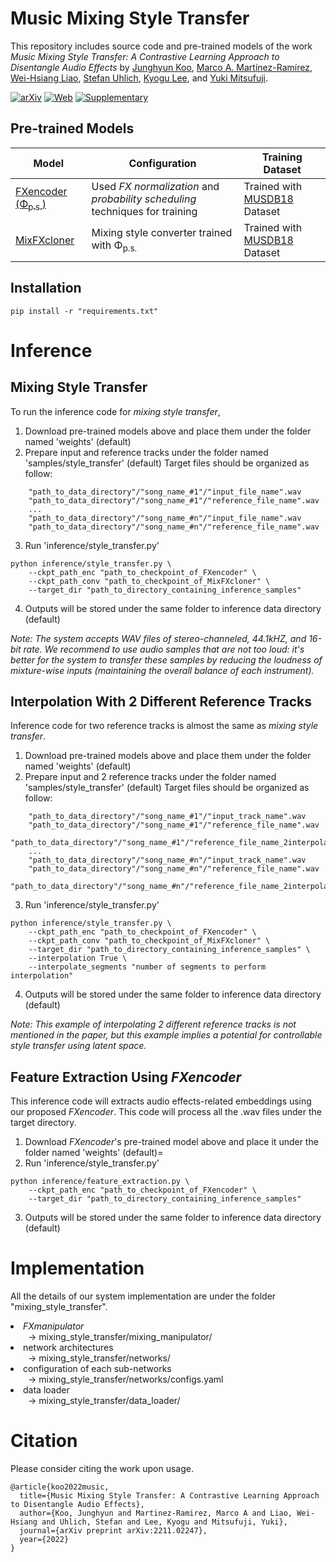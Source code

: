 # Music Mixing Style Transfer

This repository includes source code and pre-trained models of the work *Music Mixing Style Transfer: A Contrastive Learning Approach to Disentangle Audio Effects* by [Junghyun Koo](https://linkedin.com/in/junghyun-koo-525a31251), [Marco A. Martínez-Ramírez](https://m-marco.com/about/), [Wei-Hsiang Liao](https://jp.linkedin.com/in/wei-hsiang-liao-66283154), [Stefan Uhlich](https://scholar.google.de/citations?user=hja8ejYAAAAJ&hl=de), [Kyogu Lee](https://linkedin.com/in/kyogu-lee-7a93b611), and [Yuki Mitsufuji](https://www.yukimitsufuji.com/).


[![arXiv](https://img.shields.io/badge/arXiv-2211.02247-b31b1b.svg)](https://arxiv.org/abs/2211.02247)
[![Web](https://img.shields.io/badge/Web-Demo_Page-green.svg)](https://jhtonyKoo.github.io/MixingStyleTransfer/)
[![Supplementary](https://img.shields.io/badge/Supplementary-Materials-white.svg)](https://tinyurl.com/4math4pm)



## Pre-trained Models
| Model | Configuration | Training Dataset |
|-------------|-------------|-------------|
[FXencoder (Φ<sub>p.s.</sub>)](https://drive.google.com/file/d/1BFABsJRUVgJS5UE5iuM03dbfBjmI9LT5/view?usp=sharing) | Used *FX normalization* and *probability scheduling* techniques for training | Trained with [MUSDB18](https://sigsep.github.io/datasets/musdb.html) Dataset
[MixFXcloner](https://drive.google.com/file/d/1Qu8rD7HpTNA1gJUVp2IuaeU_Nue8-VA3/view?usp=sharing) | Mixing style converter trained with Φ<sub>p.s.</sub> | Trained with [MUSDB18](https://sigsep.github.io/datasets/musdb.html) Dataset


## Installation
```
pip install -r "requirements.txt"
```

# Inference

## Mixing Style Transfer

To run the inference code for <i>mixing style transfer</i>, 
1. Download pre-trained models above and place them under the folder named 'weights' (default)
2. Prepare input and reference tracks under the folder named 'samples/style_transfer' (default)
Target files should be organized as follow:
```
    "path_to_data_directory"/"song_name_#1"/"input_file_name".wav
    "path_to_data_directory"/"song_name_#1"/"reference_file_name".wav
    ...
    "path_to_data_directory"/"song_name_#n"/"input_file_name".wav
    "path_to_data_directory"/"song_name_#n"/"reference_file_name".wav
```
3. Run 'inference/style_transfer.py'
```
python inference/style_transfer.py \
    --ckpt_path_enc "path_to_checkpoint_of_FXencoder" \
    --ckpt_path_conv "path_to_checkpoint_of_MixFXcloner" \
    --target_dir "path_to_directory_containing_inference_samples"
```
4. Outputs will be stored under the same folder to inference data directory (default)

*Note: The system accepts WAV files of stereo-channeled, 44.1kHZ, and 16-bit rate. We recommend to use audio samples that are not too loud: it's better for the system to transfer these samples by reducing the loudness of mixture-wise inputs (maintaining the overall balance of each instrument).*



## Interpolation With 2 Different Reference Tracks

Inference code for <interpolating> two reference tracks is almost the same as <i>mixing style transfer</i>.
1. Download pre-trained models above and place them under the folder named 'weights' (default)
2. Prepare input and 2 reference tracks under the folder named 'samples/style_transfer' (default)
Target files should be organized as follow:
```
    "path_to_data_directory"/"song_name_#1"/"input_track_name".wav
    "path_to_data_directory"/"song_name_#1"/"reference_file_name".wav
    "path_to_data_directory"/"song_name_#1"/"reference_file_name_2interpolate".wav
    ...
    "path_to_data_directory"/"song_name_#n"/"input_track_name".wav
    "path_to_data_directory"/"song_name_#n"/"reference_file_name".wav
    "path_to_data_directory"/"song_name_#n"/"reference_file_name_2interpolate".wav
```
3. Run 'inference/style_transfer.py'
```
python inference/style_transfer.py \
    --ckpt_path_enc "path_to_checkpoint_of_FXencoder" \
    --ckpt_path_conv "path_to_checkpoint_of_MixFXcloner" \
    --target_dir "path_to_directory_containing_inference_samples" \
    --interpolation True \
    --interpolate_segments "number of segments to perform interpolation"
```
4. Outputs will be stored under the same folder to inference data directory (default)

*Note: This example of interpolating 2 different reference tracks is not mentioned in the paper, but this example implies a potential for controllable style transfer using latent space.*



## Feature Extraction Using *FXencoder*

This inference code will extracts audio effects-related embeddings using our proposed <i>FXencoder</i>. This code will process all the .wav files under the target directory.

1. Download <i>FXencoder</i>'s pre-trained model above and place it under the folder named 'weights' (default)=
2. Run 'inference/style_transfer.py'
```
python inference/feature_extraction.py \
    --ckpt_path_enc "path_to_checkpoint_of_FXencoder" \
    --target_dir "path_to_directory_containing_inference_samples"
```
3. Outputs will be stored under the same folder to inference data directory (default)




# Implementation

All the details of our system implementation are under the folder "mixing_style_transfer".

<li><i>FXmanipulator</i></li>
&emsp;&emsp;-> mixing_style_transfer/mixing_manipulator/
<li>network architectures</li>
&emsp;&emsp;-> mixing_style_transfer/networks/
<li>configuration of each sub-networks</li>
&emsp;&emsp;-> mixing_style_transfer/networks/configs.yaml
<li>data loader</li>
&emsp;&emsp;-> mixing_style_transfer/data_loader/


# Citation

Please consider citing the work upon usage.

```
@article{koo2022music,
  title={Music Mixing Style Transfer: A Contrastive Learning Approach to Disentangle Audio Effects},
  author={Koo, Junghyun and Martinez-Ramirez, Marco A and Liao, Wei-Hsiang and Uhlich, Stefan and Lee, Kyogu and Mitsufuji, Yuki},
  journal={arXiv preprint arXiv:2211.02247},
  year={2022}
}
```



